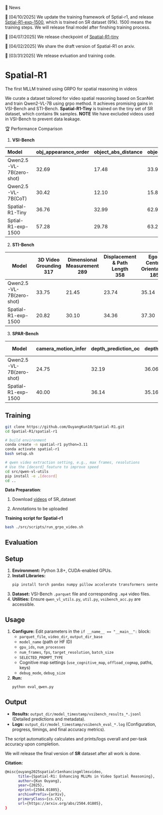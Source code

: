 📅 News

🚀 [04/10/2025] We update the training framework of Sptial-r1, and release [Sptial-R1-exp-1500](https://huggingface.co/RUBBISHLIKE/Sptial-R1-exp-1500), which is trained on SR dataset (91k). 1500 means the training steps. We will release final model after finshing training process.

🚀 [04/07/2025] We release checkpoint of [Spatial-R1-tiny](https://huggingface.co/RUBBISHLIKE/Spatial-R1-tiny)

🚀 [04/02/2025] We share the draft version of Spatial-R1 on arxiv.

🚀 [03/31/2025] We release evluation and training code.



# Spatial-R1
The first MLLM trained using GRPO for spatial reasoning in videos


We curate a dataset tailored for video spatial reasoning based on ScanNet and train Qwen2-VL-7B using grpo method. It achieves promising gains in VSI-Bench and STI-Bench. **Spatial-R1-Tiny** is trained on the tiny set of SR dataset, which contains 9k samples. **NOTE** We have excluded videos used in VSI-Bench to prevent data leakage.

🏆 Performance Comparison 

1. **VSI-Bench**

| Model                      | obj_appearance_order | object_abs_distance | object_counting | object_rel_distance | object_size_estimation | room_size_estimation | route_planning | object_rel_direction | Overall_acc |
| :------------------------- | :------------------- | :------------------ | :-------------- | :------------------ | :--------------------- | :------------------- | :------------- | :------------------- | :---------- |
| Qwen2.5-VL-7B(zero-shot) | 32.69                | 17.48               | 33.96           | 35.77               | 51.85                  | 36.60                | 29.38          | 37.73                | 34.43       |
| Qwen2.5-VL-7B(CoT)       | 30.42                | 12.10               | 15.84           | 31.83               | 19.12                  | 24.24                | 34.54          | 34.68                | 25.35       |
| Spatial-R1-Tiny      | 36.76                | 32.99               | 62.94           | 38.15               | 58.12                  | 31.04                | 28.87          | 32.72                | 41.81       |
|Sptial-R1-exp-1500    |57.28                 |29.78                |63.24            | 39.15               |60.76                   |45.07                 |28.87           |45.02                 |46.15        |   

2. **STI-Bench**

| Model                    | 3D Video Grounding<br>317 | Dimensional Measurement<br>289 | Displacement & Path Length<br>358 | Ego-Centric Orientation<br>185 | Pose Estimation<br>360 | Spatial Relation<br>146 | Speed & Acceleration<br>331 | Trajectory Description<br>78 | Overall<br>2064 | SR_sub acc<br>1387 |
|--------------------------|--------------------------|------------------------------|-----------------------------------|-------------------------------|-----------------------|------------------------|--------------------------|----------------------------|-----------------|--------------------|
| Qwen2.5-VL-7B(zero-shot) | 33.75                    | 21.45                        | 23.74                             | 35.14                         | 50.83                 | 44.52                  | 31.71                    | 47.44                      | 36.07           | 30.21              |
| Spatial-R1-exp-1500      | 20.82                    | 30.10                        | 34.36                             | 37.30                         | 43.06                 | 51.37                  | 34.44                    | 44.87                      | 37.04           | 36.27              |

3. **SPAR-Bench**

| Model                     | camera_motion_infer | depth_prediction_oc | depth_prediction_oc_mv | depth_prediction_oo | depth_prediction_oo_mv | distance_infer_center_oo | distance_infer_center_oo_mv | distance_prediction_oc | distance_prediction_oc_mv | distance_prediction_oo | distance_prediction_oo_mv | obj_spatial_relation_oc_mv | obj_spatial_relation_oo | obj_spatial_relation_oo_mv | position_matching | spatial_imagination_oc | spatial_imagination_oc_mv | spatial_imagination_oo | spatial_imagination_oo_mv | view_change_infer | overall_accuracy |Single-view |Multi-view |
|---------------------------|---------------------|---------------------|------------------------|---------------------|------------------------|--------------------------|----------------------------|------------------------|-------------------------|------------------------|-------------------------|---------------------------|------------------------|---------------------------|-------------------|------------------------|---------------------------|------------------------|---------------------------|-------------------|------------------|------------------|------------------|
| Qwen2.5-VL-7B(zero-shot)  | 24.75               | 32.19               | 36.06                  | 20.00               | 15.43                  | 59.41                    | 55.95                      | 42.85                  | 26.52                   | 25.48                  | 21.21                   | 45.50                      | 52.20                | 38.23                      | 42.75            | 33.33                  | 32.56                     | 29.80                  | 33.61                      | 8.47             | 33.82               |36.91|31.75|
| Spatial-R1-exp-1500       | 40.00               | 36.14               | 35.16                  | 15.40               | 19.25                  | 62.35                    | 61.61                      | 40.13                  | 35.07                   | 36.97                  | 29.16                   | 52.25                      | 51.92                | 46.81                      | 38.68            | 37.90                  | 36.05                     | 24.83                  | 34.17                      | 17.23            | 37.55            |38.21|37.12|

## Training
```bash
git clone https://github.com/OuyangKun10/Spatial-R1.git
cd Spatial-R1/spatial-r1

# build environment
conda create -n spatial-r1 python=3.11 
conda activate spatial-r1
bash setup.sh

# qwen video extraction setting, e.g., max frames, resolutions
# Use the [decord] feature to improve speed
cd src/qwen-vl-utils
pip install -e .[decord]
cd ..
```
**Data Preparation**:

1. Download [videos](https://huggingface.co/datasets/RUBBISHLIKE/SR_dataset) of SR_dataset

2. Annotations to be uploaded

   
**Training script for Spatial-r1**
```bash
bash ./src/scripts/run_grpo_video.sh
```
## Evaluation

## Setup

1.  **Environment:** Python 3.8+, CUDA-enabled GPUs.
2.  **Install Libraries:**
    ```bash
    pip install torch pandas numpy pillow accelerate transformers sentencepiece decord flash-attn --no-build-isolation
    ```
3.  **Dataset:** VSI-Bench `.parquet` file and corresponding `.mp4` video files.
4.  **Utilities:** Ensure `qwen_vl_utils.py`, `util.py`, `vsibench_acc.py` are accessible.

## Usage

1.  **Configure:** Edit parameters in the `if __name__ == "__main__":` block:
    *   `parquet_file`, `video_dir`, `output_dir_base`
    *   `model_name` (path or HF ID)
    *   `gpu_ids`, `num_processes`
    *   `num_frames`, `fps`, `target_resolution`, `batch_size`
    *   `SELECTED_PROMPT_TYPE`
    *   Cognitive map settings (`use_cognitive_map`, `offload_cogmap`, paths, keys)
    *   `debug_mode`, `debug_size`
2.  **Run:**
    ```bash
    python eval_qwen.py
    ```

## Output

*   **Results:** `output_dir/model_timestamp/vsibench_results_*.jsonl` (Detailed predictions and metadata).
*   **Logs:** `output_dir/model_timestamp/vsibench_eval_*.log` (Configuration, progress, timings, and final accuracy metrics).

The script automatically calculates and prints/logs overall and per-task accuracy upon completion.

We will release the final version of **SR** dataset after all work is done.

**Citation:**

```bash
@misc{ouyang2025spatialr1enhancingmllmsvideo,
      title={Spatial-R1: Enhancing MLLMs in Video Spatial Reasoning}, 
      author={Kun Ouyang},
      year={2025},
      eprint={2504.01805},
      archivePrefix={arXiv},
      primaryClass={cs.CV},
      url={https://arxiv.org/abs/2504.01805}, 
}
```

